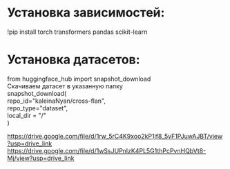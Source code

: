 # Установка зависимостей:
!pip install torch transformers pandas scikit-learn<br>

# Установка датасетов:
from huggingface_hub import snapshot_download<br>
Скачиваем датасет в указанную папку<br>
snapshot_download(<br>
    repo_id="kaleinaNyan/cross-flan",<br>
    repo_type="dataset",<br>
    local_dir = "/"<br>
)<br>


https://drive.google.com/file/d/1rw_5rC4K9xoo2kP1jf8_5vF1PJuwAJBT/view?usp=drive_link<br>
https://drive.google.com/file/d/1wSsJUPnlzK4PL5G1thPcPvnHQbVt8-Mj/view?usp=drive_link<br>
